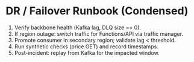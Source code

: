 # DR / Failover Runbook (Condensed)
1. Verify backbone health (Kafka lag, DLQ size == 0).
2. If region outage: switch traffic for Functions/API via traffic manager.
3. Promote consumer in secondary region; validate lag < threshold.
4. Run synthetic checks (price GET) and record timestamps.
5. Post-incident: replay from Kafka for the impacted window.
